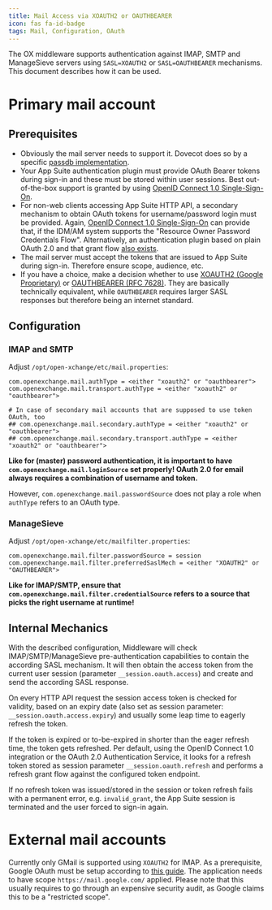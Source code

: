 ```yaml
---
title: Mail Access via XOAUTH2 or OAUTHBEARER
icon: fas fa-id-badge
tags: Mail, Configuration, OAuth
---
```


The OX middleware supports authentication against IMAP, SMTP and ManageSieve servers using `SASL=XOAUTH2` or `SASL=OAUTHBEARER` mechanisms. This document describes how it can be used.


# Primary mail account

## Prerequisites

* Obviously the mail server needs to support it. Dovecot does so by a specific [passdb implementation](https://doc.dovecot.org/configuration_manual/authentication/oauth2).
* Your App Suite authentication plugin must provide OAuth Bearer tokens during sign-in and these must be stored within user sessions. Best out-of-the-box support is granted by using [OpenID Connect 1.0 Single-Sign-On](../login_and_sessions/openid_connect_1.0_sso.html).
* For non-web clients accessing App Suite HTTP API, a secondary mechanism to obtain OAuth tokens for username/password login must be provided. Again, [OpenID Connect 1.0 Single-Sign-On](../login_and_sessions/openid_connect_1.0_sso.html) can provide that, if the IDM/AM system supports the "Resource Owner Password Credentials Flow". Alternatively, an authentication plugin based on plain OAuth 2.0 and that grant flow [also exists](../login_and_sessions/oauth_password_grant.html).
* The mail server must accept the tokens that are issued to App Suite during sign-in. Therefore ensure scope, audience, etc.
* If you have a choice, make a decision whether to use [XOAUTH2 (Google Proprietary)](https://developers.google.com/gmail/imap/xoauth2-protocol) or [OAUTHBEARER (RFC 7628)](https://tools.ietf.org/html/rfc7628). They are basically technically equivalent, while `OAUTHBEARER` requires larger SASL responses but therefore being an internet standard.


## Configuration

### IMAP and SMTP

Adjust `/opt/open-xchange/etc/mail.properties`:

```
com.openexchange.mail.authType = <either "xoauth2" or "oauthbearer">
com.openexchange.mail.transport.authType = <either "xoauth2" or "oauthbearer">

# In case of secondary mail accounts that are supposed to use token OAuth, too
## com.openexchange.mail.secondary.authType = <either "xoauth2" or "oauthbearer">
## com.openexchange.mail.secondary.transport.authType = <either "xoauth2" or "oauthbearer">
```

**Like for (master) password authentication, it is important to have `com.openexchange.mail.loginSource` set properly! OAuth 2.0 for email always requires a combination of username and token.**

However, `com.openexchange.mail.passwordSource` does not play a role when `authType` refers to an OAuth type.


### ManageSieve

Adjust `/opt/open-xchange/etc/mailfilter.properties`:

```
com.openexchange.mail.filter.passwordSource = session
com.openexchange.mail.filter.preferredSaslMech = <either "XOAUTH2" or "OAUTHBEARER">
```

**Like for IMAP/SMTP, ensure that `com.openexchange.mail.filter.credentialSource` refers to a source that picks the right username at runtime!**


## Internal Mechanics

With the described configuration, Middleware will check IMAP/SMTP/ManageSieve pre-authentication capabilities to contain the according SASL mechanism. It will then obtain the access token from the current user session (parameter `__session.oauth.access`) and create and send the according SASL response.

On every HTTP API request the session access token is checked for validity, based on an expiry date (also set as session parameter: `__session.oauth.access.expiry`) and usually some leap time to eagerly refresh the token.

If the token is expired or to-be-expired in shorter than the eager refresh time, the token gets refreshed. Per default, using the OpenID Connect 1.0 integration or the OAuth 2.0 Authentication Service, it looks for a refresh token stored as session parameter `__session.oauth.refresh` and performs a refresh grant flow against the configured token endpoint.

If no refresh token was issued/stored in the session or token refresh fails with a permanent error, e.g. `invalid_grant`, the App Suite session is terminated and the user forced to sign-in again.


# External mail accounts

Currently only GMail is supported using `XOAUTH2` for IMAP. As a prerequisite, Google OAuth must be setup according to [this guide](../3rd_party_integrations/google.html). The application needs to have scope `https://mail.google.com/` applied. Please note that this usually requires to go through an expensive security audit, as Google claims this to be a "restricted scope".
